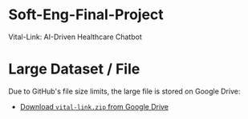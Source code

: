 # Soft-Eng-Final-Project
Vital-Link: AI-Driven Healthcare Chatbot

# Large Dataset / File

Due to GitHub's file size limits, the large file is stored on Google Drive:

- [Download `vital-link.zip` from Google Drive]([https://drive.google.com/your-link-here](https://drive.google.com/drive/folders/13G1gldDqOA4AnGrrN8aXxthr57t4RskN?usp=drive_link))
